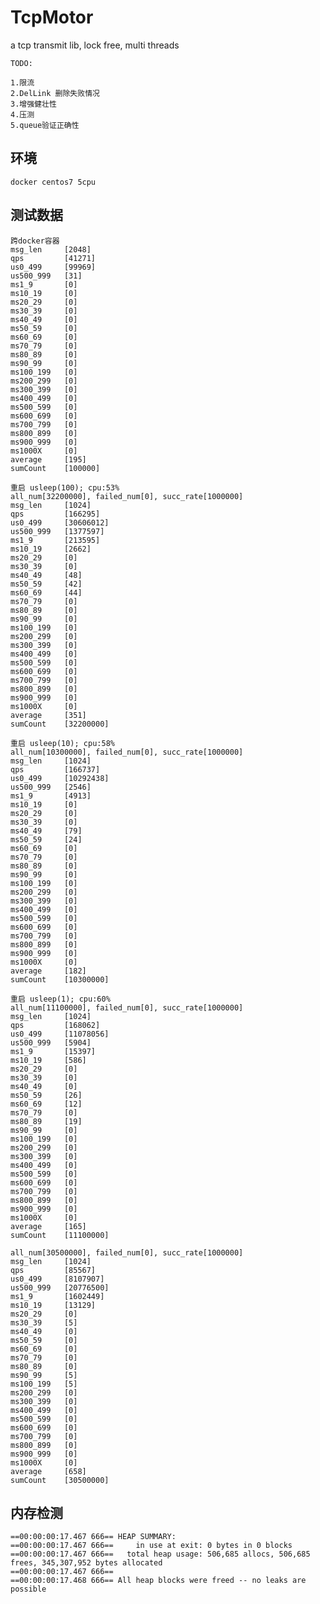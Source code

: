 # TcpMotor
a tcp transmit lib, lock free, multi threads

	TODO:
	
	1.限流
	2.DelLink 删除失败情况
	3.增强健壮性
	4.压测
	5.queue验证正确性

	
## 环境

	docker centos7 5cpu
	
## 测试数据

	跨docker容器
	msg_len     [2048]
	qps         [41271]
	us0_499     [99969]
	us500_999   [31]
	ms1_9       [0]
	ms10_19     [0]
	ms20_29     [0]
	ms30_39     [0]
	ms40_49     [0]
	ms50_59     [0]
	ms60_69     [0]
	ms70_79     [0]
	ms80_89     [0]
	ms90_99     [0]
	ms100_199   [0]
	ms200_299   [0]
	ms300_399   [0]
	ms400_499   [0]
	ms500_599   [0]
	ms600_699   [0]
	ms700_799   [0]
	ms800_899   [0]
	ms900_999   [0]
	ms1000X     [0]
	average     [195]
	sumCount    [100000]

	重启 usleep(100); cpu:53%
	all_num[32200000], failed_num[0], succ_rate[1000000]
	msg_len     [1024]
	qps         [166295]
	us0_499     [30606012]
	us500_999   [1377597]
	ms1_9       [213595]
	ms10_19     [2662]
	ms20_29     [0]
	ms30_39     [0]
	ms40_49     [48]
	ms50_59     [42]
	ms60_69     [44]
	ms70_79     [0]
	ms80_89     [0]
	ms90_99     [0]
	ms100_199   [0]
	ms200_299   [0]
	ms300_399   [0]
	ms400_499   [0]
	ms500_599   [0]
	ms600_699   [0]
	ms700_799   [0]
	ms800_899   [0]
	ms900_999   [0]
	ms1000X     [0]
	average     [351]
	sumCount    [32200000]

	重启 usleep(10); cpu:58%
	all_num[10300000], failed_num[0], succ_rate[1000000]
	msg_len     [1024]
	qps         [166737]
	us0_499     [10292438]
	us500_999   [2546]
	ms1_9       [4913]
	ms10_19     [0]
	ms20_29     [0]
	ms30_39     [0]
	ms40_49     [79]
	ms50_59     [24]
	ms60_69     [0]
	ms70_79     [0]
	ms80_89     [0]
	ms90_99     [0]
	ms100_199   [0]
	ms200_299   [0]
	ms300_399   [0]
	ms400_499   [0]
	ms500_599   [0]
	ms600_699   [0]
	ms700_799   [0]
	ms800_899   [0]
	ms900_999   [0]
	ms1000X     [0]
	average     [182]
	sumCount    [10300000]

	重启 usleep(1); cpu:60%
	all_num[11100000], failed_num[0], succ_rate[1000000]
	msg_len     [1024]
	qps         [168062]
	us0_499     [11078056]
	us500_999   [5904]
	ms1_9       [15397]
	ms10_19     [586]
	ms20_29     [0]
	ms30_39     [0]
	ms40_49     [0]
	ms50_59     [26]
	ms60_69     [12]
	ms70_79     [0]
	ms80_89     [19]
	ms90_99     [0]
	ms100_199   [0]
	ms200_299   [0]
	ms300_399   [0]
	ms400_499   [0]
	ms500_599   [0]
	ms600_699   [0]
	ms700_799   [0]
	ms800_899   [0]
	ms900_999   [0]
	ms1000X     [0]
	average     [165]
	sumCount    [11100000]

	all_num[30500000], failed_num[0], succ_rate[1000000]
	msg_len     [1024]
	qps         [85567]
	us0_499     [8107907]
	us500_999   [20776500]
	ms1_9       [1602449]
	ms10_19     [13129]
	ms20_29     [0]
	ms30_39     [5]
	ms40_49     [0]
	ms50_59     [0]
	ms60_69     [0]
	ms70_79     [0]
	ms80_89     [0]
	ms90_99     [5]
	ms100_199   [5]
	ms200_299   [0]
	ms300_399   [0]
	ms400_499   [0]
	ms500_599   [0]
	ms600_699   [0]
	ms700_799   [0]
	ms800_899   [0]
	ms900_999   [0]
	ms1000X     [0]
	average     [658]
	sumCount    [30500000]
	
## 内存检测

	==00:00:00:17.467 666== HEAP SUMMARY:
	==00:00:00:17.467 666==     in use at exit: 0 bytes in 0 blocks
	==00:00:00:17.467 666==   total heap usage: 506,685 allocs, 506,685 frees, 345,307,952 bytes allocated
	==00:00:00:17.467 666== 
	==00:00:00:17.468 666== All heap blocks were freed -- no leaks are possible